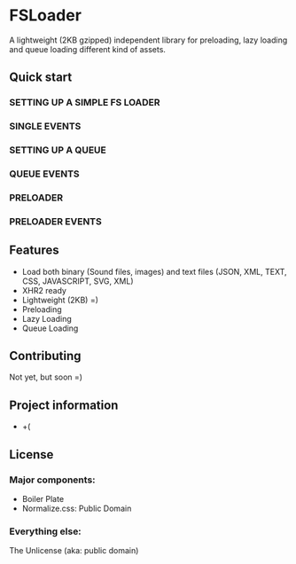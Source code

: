 # FSLoader

 A lightweight (2KB gzipped) independent library for preloading, lazy loading and queue loading different kind of assets.

## Quick start

### SETTING UP A SIMPLE FS LOADER

### SINGLE EVENTS

### SETTING UP A QUEUE

### QUEUE EVENTS

### PRELOADER

### PRELOADER EVENTS

## Features

* Load both binary (Sound files, images) and text files (JSON, XML, TEXT, CSS, JAVASCRIPT, SVG, XML)
* XHR2 ready
* Lightweight (2KB) =)
* Preloading
* Lazy Loading
* Queue Loading

## Contributing

Not yet, but soon =)


## Project information

* +(

## License

### Major components:

* Boiler Plate
* Normalize.css: Public Domain

### Everything else:

The Unlicense (aka: public domain)
